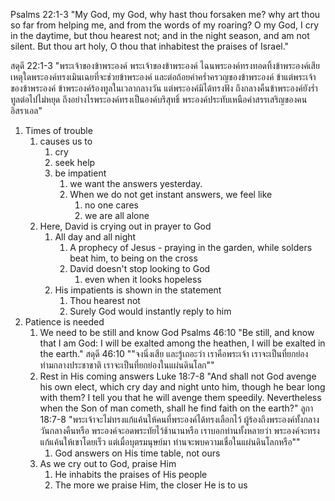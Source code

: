 Psalms 22:1-3 "My God, my God, why hast thou forsaken me? why art thou so far from helping me, and from the words of my roaring? O my God, I cry in the daytime, but thou hearest not; and in the night season, and am not silent. But thou art holy, O thou that inhabitest the praises of Israel."

สดุดี 22:1-3 "พระเจ้าของข้าพระองค์ พระเจ้าของข้าพระองค์ ไฉนพระองค์ทรงทอดทิ้งข้าพระองค์เสีย เหตุใดพระองค์ทรงเมินเฉยที่จะช่วยข้าพระองค์ และต่อถ้อยคำคร่ำครวญของข้าพระองค์ ข้าแต่พระเจ้าของข้าพระองค์ ข้าพระองค์ร้องทูลในเวลากลางวัน แต่พระองค์มิได้ทรงฟัง ถึงกลางคืนข้าพระองค์ยังร่ำทูลต่อไปไม่หยุด ถึงอย่างไรพระองค์ทรงเป็นองค์บริสุทธิ์ พระองค์ประทับเหนือคำสรรเสริญของคนอิสราเอล"

1. Times of trouble
   1. causes us to
      1. cry
      2. seek help
      3. be impatient
         1. we want the answers yesterday.
         2. When we do not get instant answers, we feel like
            1. no one cares
            2. we are all alone
   2. Here, David is crying out in prayer to God
      1. All day and all night
         1. A prophecy of Jesus - praying in the garden, while solders beat him, to being on the cross
         2. David doesn't stop looking to God
            1. even when it looks hopeless
      2. His impatients is shown in the statement
         1. Thou hearest not
         2. Surely God would instantly reply to him
2. Patience is needed
   1. We need to be still and know God
      Psalms 46:10 "Be still, and know that I am God: I will be exalted among the heathen, I will be exalted in the earth."
      สดุดี 46:10 ""จงนิ่งเสีย และรู้เถอะว่า เราคือพระเจ้า เราจะเป็นที่ยกย่องท่ามกลางประชาชาติ เราจะเป็นที่ยกย่องในแผ่นดินโลก""
   2. Rest in His coming answers
      Luke 18:7-8 "And shall not God avenge his own elect, which cry day and night unto him, though he bear long with them? I tell you that he will avenge them speedily. Nevertheless when the Son of man cometh, shall he find faith on the earth?"
      ลูกา 18:7-8 "พระเจ้าจะไม่ทรงแก้แค้นให้คนที่พระองค์ได้ทรงเลือกไว้ ผู้ร้องถึงพระองค์ทั้งกลางวันกลางคืนหรือ พระองค์จะอดพระทัยไว้ช้านานหรือ เราบอกท่านทั้งหลายว่า พระองค์จะทรงแก้แค้นให้เขาโดยเร็ว แต่เมื่อบุตรมนุษย์มา ท่านจะพบความเชื่อในแผ่นดินโลกหรือ""
      1. God answers on His time table, not ours
   3. As we cry out to God, praise Him
      1. He inhabits the praises of His people
      2. The more we praise Him, the closer He is to us